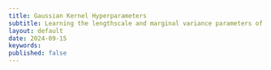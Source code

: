 ```yaml
---
title: Gaussian Kernel Hyperparameters
subtitle: Learning the lengthscale and marginal variance parameters of a Gaussian covariance function.
layout: default
date: 2024-09-15
keywords:
published: false
---
```

